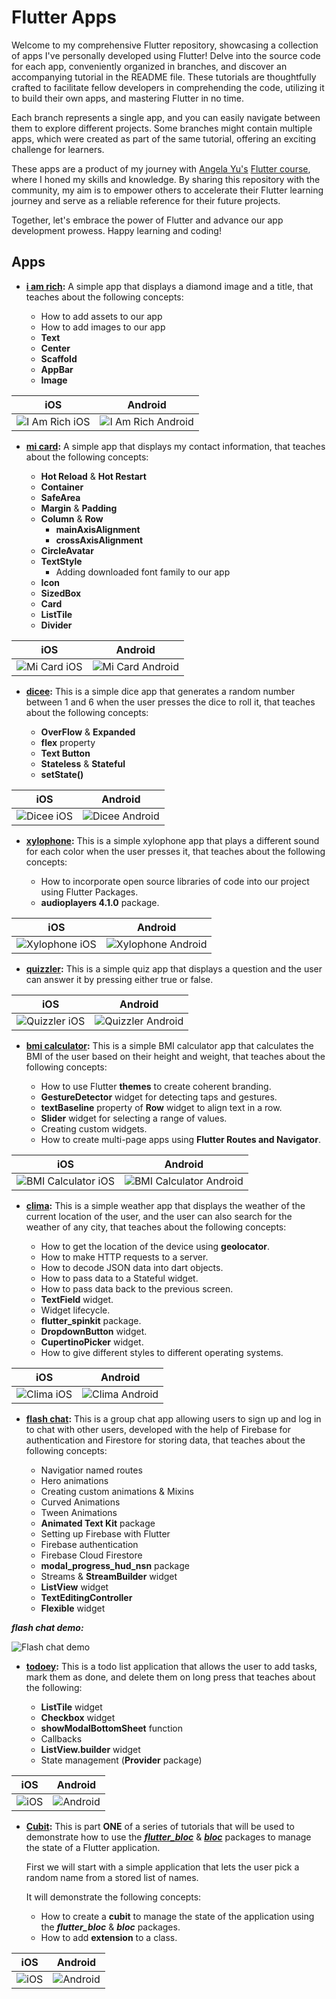 # Flutter Apps

Welcome to my comprehensive Flutter repository, showcasing a collection of apps I've personally developed using Flutter! Delve into the source code for each app, conveniently organized in branches, and discover an accompanying tutorial in the README file. These tutorials are thoughtfully crafted to facilitate fellow developers in comprehending the code, utilizing it to build their own apps, and mastering Flutter in no time.

Each branch represents a single app, and you can easily navigate between them to explore different projects. Some branches might contain multiple apps, which were created as part of the same tutorial, offering an exciting challenge for learners.

These apps are a product of my journey with [Angela Yu's](https://github.com/angelabauer) [Flutter course](https://www.udemy.com/course/flutter-bootcamp-with-dart/), where I honed my skills and knowledge. By sharing this repository with the community, my aim is to empower others to accelerate their Flutter learning journey and serve as a reliable reference for their future projects.

Together, let's embrace the power of Flutter and advance our app development prowess. Happy learning and coding!

## Apps

- **[i am rich](https://github.com/MagedGDEV/flutterApps/tree/i_am_rich):** A simple app that displays a diamond image and a title, that teaches about the following concepts:

  - How to add assets to our app
  - How to add images to our app
  - **Text**
  - **Center**
  - **Scaffold**
  - **AppBar**
  - **Image**

|iOS|Android|
|---|---|
|![I Am Rich iOS](/screenshots/iOS_i_am_rich.png)|![I Am Rich Android](/screenshots/android_i_am_rich.png)|

- **[mi card](https://github.com/MagedGDEV/flutterApps/tree/mi_card):** A simple app that displays my contact information, that teaches about the following concepts:

  - **Hot Reload** & **Hot Restart**
  - **Container**
  - **SafeArea**
  - **Margin** & **Padding**
  - **Column** & **Row**
    - **mainAxisAlignment**
    - **crossAxisAlignment**
  - **CircleAvatar**
  - **TextStyle**
    - Adding downloaded font family to our app
  - **Icon**
  - **SizedBox**
  - **Card**
  - **ListTile**
  - **Divider**

|iOS|Android|
|---|---|
|![Mi Card iOS](/screenshots/iOS_mi_card.png)|![Mi Card Android](/screenshots/android_mi_card.png)|

- **[dicee](https://github.com/MagedGDEV/flutterApps/tree/dicee):** This is a simple dice app that generates a random number between 1 and 6 when the user presses the dice to roll it, that teaches about the following concepts:

  - **OverFlow** & **Expanded**
  - **flex** property
  - **Text Button**
  - **Stateless** & **Stateful**
  - **setState()**

|iOS|Android|
|---|---|
|![Dicee iOS](/screenshots/iOS_dicee.gif)|![Dicee Android](/screenshots/android_dicee.gif)|

- **[xylophone](https://github.com/MagedGDEV/flutterApps/tree/xylophone):** This is a simple xylophone app that plays a different sound for each color when the user presses it, that teaches about the following concepts:

  - How to incorporate open source libraries of code into our project using Flutter Packages.
  - **audioplayers 4.1.0** package.

|iOS|Android|
|---|---|
|![Xylophone iOS](/screenshots/iOS_xylophone.png)|![Xylophone Android](/screenshots/android_xylophone.png)|

- **[quizzler](https://github.com/MagedGDEV/flutterApps/tree/quizzler):** This is a simple quiz app that displays a question and the user can answer it by pressing either true or false.

|iOS|Android|
|---|---|
|![Quizzler iOS](/screenshots/iOS_quizzler.gif)|![Quizzler Android](/screenshots/android_quizzler.gif)|

- **[bmi calculator](https://github.com/MagedGDEV/flutterApps/tree/bmi_calculator):** This is a simple BMI calculator app that calculates the BMI of the user based on their height and weight, that teaches about the following concepts:

  - How to use Flutter **themes** to create coherent branding.
  - **GestureDetector** widget for detecting taps and gestures.
  - **textBaseline** property of **Row** widget to align text in a row.
  - **Slider** widget for selecting a range of values.
  - Creating custom widgets.
  - How to create multi-page apps using **Flutter Routes and Navigator**.

|iOS|Android|
|---|---|
|![BMI Calculator iOS](/screenshots/iOS_bmi_calculator.gif)|![BMI Calculator Android](/screenshots/android_bmi_calculator.gif)|

- **[clima](https://github.com/MagedGDEV/flutterApps/tree/clima):** This is a simple weather app that displays the weather of the current location of the user, and the user can also search for the weather of any city, that teaches about the following concepts:

  - How to get the location of the device using **geolocator**.
  - How to make HTTP requests to a server.
  - How to decode JSON data into dart objects.
  - How to pass data to a Stateful widget.
  - How to pass data back to the previous screen.
  - **TextField** widget.
  - Widget lifecycle.
  - **flutter_spinkit** package.
  - **DropdownButton** widget.
  - **CupertinoPicker** widget.
  - How to give different styles to different operating systems.

|iOS|Android|
|---|---|
|![Clima iOS](/screenshots/iOS_clima.gif)|![Clima Android](/screenshots/android_clima.gif)|

- **[flash chat](https://github.com/MagedGDEV/flutterApps/tree/flash_chat):** This is a group chat app allowing users to sign up and log in to chat with other users, developed with the help of Firebase for authentication and Firestore for storing data, that teaches about the following concepts:

  - Navigatior named routes
  - Hero animations
  - Creating custom animations & Mixins
  - Curved Animations
  - Tween Animations
  - **Animated Text Kit** package
  - Setting up Firebase with Flutter
  - Firebase authentication
  - Firebase Cloud Firestore
  - **modal_progress_hud_nsn** package
  - Streams & **StreamBuilder** widget
  - **ListView** widget
  - **TextEditingController**
  - **Flexible** widget

***flash chat demo:***

![Flash chat demo](/screenshots/flash_chat.gif)

- **[todoey](https://github.com/MagedGDEV/flutterApps/tree/todoey):** This is a todo list application that allows the user to add tasks, mark them as done, and delete them on long press that teaches about the following:

  - **ListTile** widget
  - **Checkbox** widget
  - **showModalBottomSheet** function
  - Callbacks
  - **ListView.builder** widget
  - State management (**Provider** package)

|iOS|Android|
|---|---|
|![iOS](/screenshots/iOS_todoey.gif)|![Android](/screenshots/android_todoey.gif)|

- **[Cubit](https://github.com/MagedGDEV/flutterApps/tree/cubit):** This is part **ONE** of a series of tutorials that will be used to demonstrate how to use the ***[flutter_bloc](https://pub.dev/packages/flutter_bloc)*** & ***[bloc](https://pub.dev/packages/bloc)*** packages to manage the state of a Flutter application.

  First we will start with a simple application that lets the user pick a random name from a stored list of names.

  It will demonstrate the following concepts:

  - How to create a **cubit** to manage the state of the application using the ***flutter_bloc*** & ***bloc*** packages.
  - How to add **extension** to a class.

|iOS|Android|
|---|-------|
|![iOS](/screenshots/iOS_cubit.gif)|![Android](/screenshots/android_cubit.gif)|
